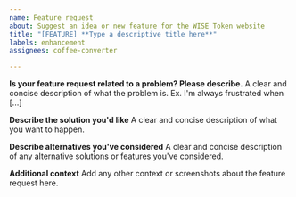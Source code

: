 ```yaml
---
name: Feature request
about: Suggest an idea or new feature for the WISE Token website
title: "[FEATURE] **Type a descriptive title here**"
labels: enhancement
assignees: coffee-converter

---
```


**Is your feature request related to a problem? Please describe.**
A clear and concise description of what the problem is. Ex. I'm always frustrated when [...]

**Describe the solution you'd like**
A clear and concise description of what you want to happen.

**Describe alternatives you've considered**
A clear and concise description of any alternative solutions or features you've considered.

**Additional context**
Add any other context or screenshots about the feature request here.
